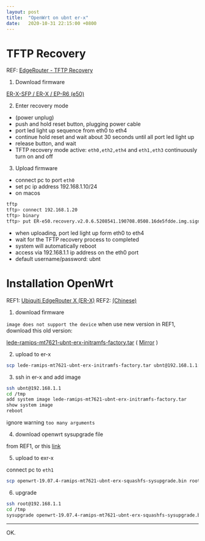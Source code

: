 ```yaml
---
layout: post
title:  "OpenWrt on ubnt er-x"
date:   2020-10-31 22:15:00 +0800
---
```


# TFTP Recovery

REF: [EdgeRouter - TFTP Recovery](https://help.ui.com/hc/en-us/articles/360019289113-EdgeRouter-TFTP-Recovery)

1) Download firmware

[ER-X-SFP / ER-X / EP-R6 (e50)](https://dl.ui.com/firmwares/edgemax/v2.0.x/ER-e50.recovery.v2.0.6.5208541.190708.0508.16de5fdde.img.signed)

2) Enter recovery mode

-  (power unplug)
- push and hold reset button, plugging power cable
- port led light up sequence from eth0 to eth4
- continue hold reset and wait about 30 seconds until all port led light up
- release button, and wait
- TFTP recovery mode active: `eth0,eth2,eth4` and `eth1,eth3` continuously turn on and off

3) Upload firmware

- connect pc to port `eth0`
- set pc ip address 192.168.1.10/24
- on macos

```bash
tftp
tftp> connect 192.168.1.20
tftp> binary
tftp> put ER-e50.recovery.v2.0.6.5208541.190708.0508.16de5fdde.img.signed
```

- when uploading, port led light up form eth0 to eth4
- wait for the TFTP recovery process to completed
- system will automatically reboot
- access via 192.168.1.1 ip address on the eth0 port
- default username/password: ubnt

# Installation OpenWrt

REF1: [Ubiquiti EdgeRouter X (ER-X)](https://openwrt.org/toh/ubiquiti/ubiquiti_edgerouter_x_er-x_ka)
REF2: [(Chinese)](https://lisongmin.github.io/openwrt-erx/)

1) download firmware

`image does not support the device` when use new version in REF1, download this old version:

[lede-ramips-mt7621-ubnt-erx-initramfs-factory.tar](https://www.freifunk-winterberg.net/wp-content/uploads/2017/07/lede-ramips-mt7621-ubnt-erx-initramfs-factory.tar) ( [Mirror](https://www.geefire.eu.org/static/lede-ramips-mt7621-ubnt-erx-initramfs-factory.tar) )

2) upload to er-x

```bash
scp lede-ramips-mt7621-ubnt-erx-initramfs-factory.tar ubnt@192.168.1.1:/tmp/
```

3) ssh in er-x and add image

```bash
ssh ubnt@192.168.1.1
cd /tmp
add system image lede-ramips-mt7621-ubnt-erx-initramfs-factory.tar
show system image
reboot
```
ignore warning `too many arguments`

4) download openwrt sysupgrade file

from REF1, or this [link](http://downloads.openwrt.org/releases/19.07.4/targets/ramips/mt7621/openwrt-19.07.4-ramips-mt7621-ubnt-erx-squashfs-sysupgrade.bin)

5) upload to exr-x

connect pc to `eth1`

```bash
scp openwrt-19.07.4-ramips-mt7621-ubnt-erx-squashfs-sysupgrade.bin root@192.168.1.1:/tmp/
```

6) upgrade

```bash
ssh root@192.168.1.1
cd /tmp
sysupgrade openwrt-19.07.4-ramips-mt7621-ubnt-erx-squashfs-sysupgrade.bin
```

---

OK.
